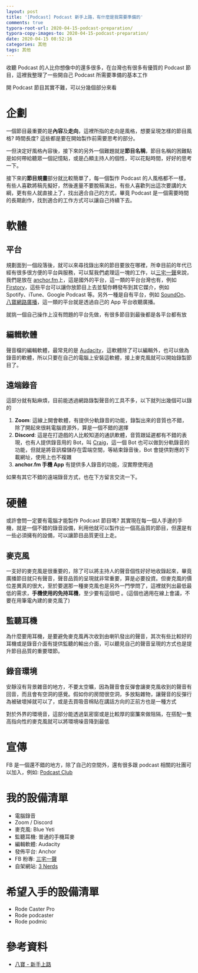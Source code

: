 ```yaml
---
layout: post
title: '[Podcast] Podcast 新手上路，有什麼是我需要準備的'
comments: true
typora-root-url: 2020-04-15-podcast-preparation/
typora-copy-images-to: 2020-04-15-podcast-preparation/
date: 2020-04-15 08:52:16
categories: 其他
tags: 其他
---
```


收聽 Podcast 的人比你想像中的還多很多，在台灣也有很多有優質的 Podcast 節目，這裡我整理了一些開自己 Podcast 所需要準備的基本工作

<!-- more -->

開 Podcast 節目其實不難，可以分幾個部分來看

# 企劃

一個節目最重要的是**內容**及**走向**，這裡所指的走向是風格，想要呈現怎樣的節目風格? 時間長度? 這些都是要在開始製作前需要思考的部分。

一但決定好風格內容後，接下來的另外一個難題就是**節目名稱**，節目名稱的困難點是如何帶給聽眾一個記憶點，或是凸顯主持人的個性，可以花點時間，好好的思考一下。

接下來的**節目規畫**部分就比較簡單了，每一個製作 Podcast 的人風格都不一樣，有些人喜歡將稿先擬好，然後進量不要脫稿演出，有些人喜歡列出這次要講的大綱，更有些人就直接上了，找出適合自己的方式，畢竟 Podcast 是一個需要時間的長期創作，找到適合的工作方式可以讓自己持續下去。

# 軟體

## 平台

規劃面到一個段落後，就可以來尋找錄出來的節目要放在哪裡，所幸目前的年代已經有很多很方便的平台與服務，可以幫我們處理這一塊的工作，以[三宅一聲](https://www.facebook.com/3Nerds)來說，我們是放在 [anchor.fm](https://anchor.fm/)上，這是國外的平台，這一類的平台台灣也有，例如 [Firstory](https://firstory.me/)，這些平台可以讓你放節目上去並幫你轉發布到其它媒介，例如 Spotify、iTune、Google Podcast  等。另外一種是自有平台，例如 [SoundOn](https://www.soundon.fm/)、[八寶網路廣播](https://baabao.com/)，這一類的平台就是透過自己的 App 平台收聽廣播。

就挑一個自己操作上沒有問題的平台先做，有很多節目到最後都是各平台都有放

## 編輯軟體

聲音檔的編輯軟體，最常見的是 [Audacity](https://www.audacityteam.org/)，這軟體除了可以編輯外，也可以做為錄音的軟體，所以只要在自己的電腦上安裝這軟體，接上麥克風就可以開始錄製節目了。

## 遠端錄音

這部分就有點麻煩，目前能透過網路錄製聲音的工具不多，以下就列出幾個可以錄的

1. **Zoom**: 這線上開會軟體，有提供分軌錄音的功能，錄製出來的音質也不錯，除了開起來很耗電腦資源外，算是一個不錯的選擇
2. **Discord**: 這是在打遊戲的人比較知道的通訊軟體，音質跟延遲都有不錯的表現，也有人提供錄音用的 Bot，叫 [Craig](https://craig.chat/home/)，這一個 Bot 也可以做到分軌錄音的功能，但就是將音訊檔儲存在雲端空間，等結束錄音後，Bot 會提供對應的下載網址，使用上也不複雜
3. **anchor.fm 手機 App** 有提供多人錄音的功能，沒實際使用過

如果有其它不錯的遠端錄音方式，也在下方留言交流一下。

# 硬體

或許會問一定要有電腦才能製作 Podcast 節目嗎? 其實現在每一個人手邊的手機，就是一個不錯的錄音設備，利用他就可以製作出一個高品質的節目，但還是有一些必須擁有的設備，可以讓節目品質更往上走。

##  麥克風

一支好的麥克風是很重要的，除了可以將主持人的聲音個性好好地收錄起來，畢竟廣播節目就只有聲音，聲音品質的呈現就非常重要，算是必要投資。但麥克風的價位差異真的很大，至於要選那一種麥克風也是另外一門學問了，這裡就列出最低最低的需求，**手機使用的免持耳機**，至少要有這個吧 。(這個也適用在線上會議，不要在用筆電內建的麥克風了)

## 監聽耳機

為什麼要用耳機，是要避免麥克風再次收到由喇叭發出的聲音，其次有些比較好的耳機或是錄音介面有提供監聽的輸出介面，可以聽見自己的聲音呈現的方式也是提升節目品質的重要環節。

## 錄音環境 

安靜沒有背景雜音的地方，不要太空曠，因為聲音會反彈會讓麥克風收到的聲音有回音，而且會有空洞的感覺。假如你的房間很空洞，多放點雜物，讓聲音的反彈行為被破壞掉就可以了，或是去買吸音棉貼在講話方向的正前方也是一種方式

對於外界的環境音，這部分能透過氣密窗或是比較厚的窗簾來做阻隔，在搭配一隻高指向性的麥克風就可以將環境噪音降到最低

# 宣傳

FB 是一個還不錯的地方，除了自己的空間外，還有很多跟 podcast 相關的社團可以加入，例如: [Podcast Club](https://www.facebook.com/groups/497608144141740/)

# 我的設備清單 

* 電腦錄音
* Zoom / Discord
* 麥克風: Blue Yeti
* 監聽耳機: 普通的手機耳麥
* 編輯軟體: Audacity
* 發佈平台: Anchor
* FB 粉專: [三宅一聲](https://www.facebook.com/3Nerds)
* 自架網站: [3 Nerds](https://www.3nerds.tw)

# 希望入手的設備清單

* Rode Caster Pro
* Rode podcaster
* Rode podmic

# 參考資料

* [八寶 - 新手上路](http://blog.baabao.com/search/label/新手上路)